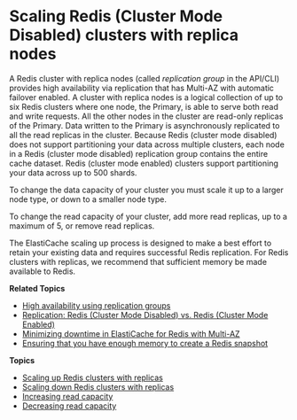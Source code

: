 # Scaling Redis \(Cluster Mode Disabled\) clusters with replica nodes<a name="Scaling.RedisReplGrps"></a>

A Redis cluster with replica nodes \(called *replication group* in the API/CLI\) provides high availability via replication that has Multi\-AZ with automatic failover enabled\. A cluster with replica nodes is a logical collection of up to six Redis clusters where one node, the Primary, is able to serve both read and write requests\. All the other nodes in the cluster are read\-only replicas of the Primary\. Data written to the Primary is asynchronously replicated to all the read replicas in the cluster\. Because Redis \(cluster mode disabled\) does not support partitioning your data across multiple clusters, each node in a Redis \(cluster mode disabled\) replication group contains the entire cache dataset\. Redis \(cluster mode enabled\) clusters support partitioning your data across up to 500 shards\.

To change the data capacity of your cluster you must scale it up to a larger node type, or down to a smaller node type\.

To change the read capacity of your cluster, add more read replicas, up to a maximum of 5, or remove read replicas\.

The ElastiCache scaling up process is designed to make a best effort to retain your existing data and requires successful Redis replication\. For Redis clusters with replicas, we recommend that sufficient memory be made available to Redis\. 

**Related Topics**
+ [High availability using replication groups](Replication.md)
+ [Replication: Redis \(Cluster Mode Disabled\) vs\. Redis \(Cluster Mode Enabled\)](Replication.Redis-RedisCluster.md)
+ [Minimizing downtime in ElastiCache for Redis with Multi\-AZ](AutoFailover.md)
+ [Ensuring that you have enough memory to create a Redis snapshot](BestPractices.BGSAVE.md)

**Topics**
+ [Scaling up Redis clusters with replicas](Scaling.RedisReplGrps.ScaleUp.md)
+ [Scaling down Redis clusters with replicas](Scaling.RedisReplGrps.ScaleDown.md)
+ [Increasing read capacity](Scaling.RedisReplGrps.ScaleOut.md)
+ [Decreasing read capacity](Scaling.RedisReplGrps.ScaleIn.md)